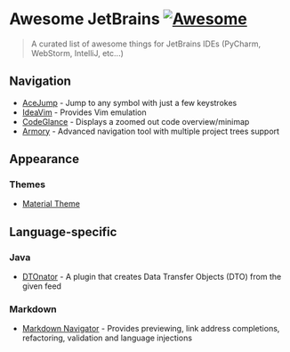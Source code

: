 # Awesome JetBrains [![Awesome](https://cdn.rawgit.com/sindresorhus/awesome/d7305f38d29fed78fa85652e3a63e154dd8e8829/media/badge.svg)](https://github.com/sindresorhus/awesome)

> A curated list of awesome things for JetBrains IDEs (PyCharm, WebStorm, IntelliJ, etc...)

## Navigation

- [AceJump](https://github.com/johnlindquist/AceJump) - Jump to any symbol with just a few keystrokes
- [IdeaVim](https://github.com/JetBrains/ideavim) - Provides Vim emulation
- [CodeGlance](https://github.com/Vektah/CodeGlance) - Displays a zoomed out code overview/minimap
- [Armory](http://www.visprogramming.com/armory/docs/) - Advanced navigation tool with multiple project trees support

## Appearance

### Themes

- [Material Theme](https://github.com/ChrisRM/material-theme-jetbrains)

## Language-specific

### Java

- [DTOnator](https://github.com/nvinayshetty/DTOnator) - A plugin that creates Data Transfer Objects (DTO) from the given feed


### Markdown
- [Markdown Navigator](https://plugins.jetbrains.com/plugin/7896?pr=idea) - Provides previewing, link address completions, refactoring, validation and language injections
